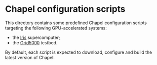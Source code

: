 # Chapel configuration scripts

This directory contains some predefined Chapel configuration scripts targeting
the following GPU-accelerated systems:
- the [Iris](https://hpc-docs.uni.lu/systems/iris/) supercomputer;
- the [Grid5000](https://www.grid5000.fr/w/Grid5000:Home) testbed.

By default, each script is expected to download, configure and build the latest
version of Chapel.
